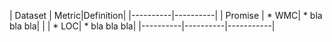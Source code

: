 | Dataset | Metric|Definition|
|----------|----------|
| Promise    | * WMC| * bla bla bla|
|          | * LOC| * bla bla bla|
|----------|----------|-----------|
